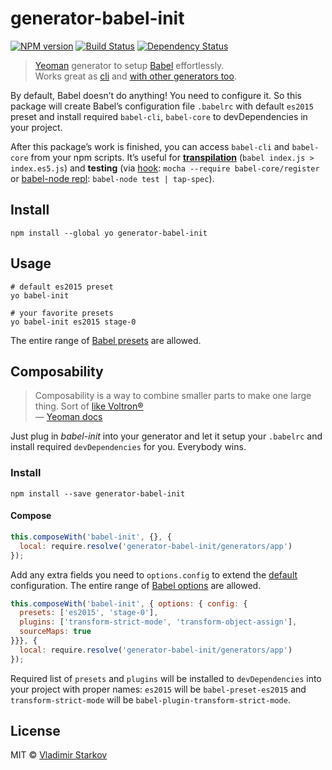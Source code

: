 # generator-babel-init

[![NPM version][npm-image]][npm-url]
[![Build Status][travis-image]][travis-url]
[![Dependency Status][depstat-image]][depstat-url]

> [Yeoman][yo] generator to setup [Babel][babel] effortlessly.  
> Works great as [cli](#usage) and [with other generators too](#composability).

By default, Babel doesn’t do anything! You need to configure it. So this package will create Babel’s configuration file `.babelrc` with default `es2015` preset and install required `babel-cli`, `babel-core` to devDependencies in your project.

After this package’s work is finished, you can access `babel-cli` and `babel-core` from your npm scripts. It’s useful for **[transpilation][babel-cli]** (`babel index.js > index.es5.js`) and **testing** (via [hook][babel-require]: `mocha --require babel-core/register` or [babel-node repl][babel-node]: `babel-node test | tap-spec`).

[yo]: http://yeoman.io/
[babel]: https://babeljs.io/
[babel-cli]: https://babeljs.io/docs/usage/cli/#babel
[babel-require]: https://babeljs.io/docs/setup/#babel_register
[babel-node]: https://babeljs.io/docs/usage/cli/#babel-node

## Install

    npm install --global yo generator-babel-init

## Usage

    # default es2015 preset
    yo babel-init

    # your favorite presets
    yo babel-init es2015 stage-0

The entire range of [Babel presets][babel-presets] are allowed.

[babel-presets]: http://babeljs.io/docs/plugins/#presets

## Composability

> Composability is a way to combine smaller parts to make one large thing. Sort of [like Voltron®][voltron]  
> — [Yeoman docs](http://yeoman.io/authoring/composability.html)

Just plug in _babel-init_ into your generator and let it setup your `.babelrc` and install required `devDependencies` for you. Everybody wins.

### Install

    npm install --save generator-babel-init

#### Compose

```js
this.composeWith('babel-init', {}, {
  local: require.resolve('generator-babel-init/generators/app')
});
```

Add any extra fields you need to `options.config` to extend the [default][defaults] configuration. The entire range of [Babel options][babel-options] are allowed.

```js
this.composeWith('babel-init', { options: { config: {
  presets: ['es2015', 'stage-0'],
  plugins: ['transform-strict-mode', 'transform-object-assign'],
  sourceMaps: true
}}}, {
  local: require.resolve('generator-babel-init/generators/app')
});
```
Required list of `presets` and `plugins` will be installed to `devDependencies` into your project with proper names: `es2015` will be `babel-preset-es2015` and `transform-strict-mode` will be `babel-plugin-transform-strict-mode`.

[babel-options]: http://babeljs.io/docs/usage/options/
[defaults]: https://github.com/iamstarkov/generator-babel-init/blob/master/generators/app/templates/_babelrc
[voltron]: http://25.media.tumblr.com/tumblr_m1zllfCJV21r8gq9go11_250.gif

## License

MIT © [Vladimir Starkov](https://iamstarkov.com)

[npm-url]: https://npmjs.org/package/generator-babel-init
[npm-image]: https://img.shields.io/npm/v/generator-babel-init.svg?style=flat

[travis-url]: https://travis-ci.org/iamstarkov/generator-babel-init
[travis-image]: https://img.shields.io/travis/iamstarkov/generator-babel-init.svg?style=flat

[depstat-url]: https://david-dm.org/iamstarkov/generator-babel-init
[depstat-image]: https://david-dm.org/iamstarkov/generator-babel-init.svg?style=flat
